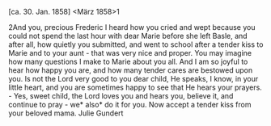  [ca. 30. Jan. 1858]
 <März 1858>1

2And you, precious Frederic I heard how you cried and wept because you could not spend the last hour with dear Marie before she left Basle, and after all, how quietly you submitted, and went to school after a tender kiss to Marie and to your aunt - that was very nice and proper. You may imagine how many questions I make to Marie about you all. And I am so joyful to hear how happy you are, and how many tender cares are bestowed upon you. Is not the Lord very good to you dear child, He speaks, I know, in your little heart, and you are sometimes happy to see that He hears your prayers. - Yes, sweet child, the Lord loves you and hears you, believe it, and continue to pray - we* also* do it for you. Now accept a tender kiss from your beloved mama.
 Julie Gundert

